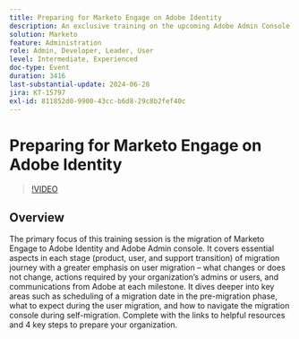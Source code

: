 ```yaml
---
title: Preparing for Marketo Engage on Adobe Identity
description: An exclusive training on the upcoming Adobe Admin Console Migration. This meeting will be in a “Train the Trainer” style format so that you can take what you learn and educate your chapters on this upcoming change.
solution: Marketo
feature: Administration
role: Admin, Developer, Leader, User
level: Intermediate, Experienced
doc-type: Event
duration: 3416
last-substantial-update: 2024-06-28
jira: KT-15797
exl-id: 811852d0-9900-43cc-b6d8-29c8b2fef40c
---
```

# Preparing for Marketo Engage on Adobe Identity

>[!VIDEO](https://video.tv.adobe.com/v/3430920/?learn=on)

## Overview

The primary focus of this training session is the migration of Marketo Engage to Adobe Identity and Adobe Admin console. It covers essential aspects in each stage (product, user, and support transition) of migration journey with a greater emphasis on user migration – what changes or does not change, actions required by your organization’s admins or users, and communications from Adobe at each milestone. It dives deeper into key areas such as scheduling of a migration date in the pre-migration phase, what to expect during the user migration, and how to navigate the migration console during self-migration. Complete with the links to helpful resources and 4 key steps to prepare your organization.

